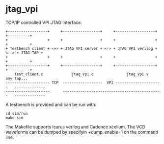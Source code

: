 jtag_vpi
========

TCP/IP controlled VPI JTAG Interface.

    +------------------+     +-----------------+     +------------------+      +----------+
    +                  +     +                 +     +                  +      +          +
    + Testbench client + <=> + JTAG VPI server + <-> + JTAG VPI verilog + <--> + JTAG TAP +
    +                  +     +                 +     +                  +      +          +
    +------------------+     +-----------------+     +------------------+      +----------+
        test_client.c             jtag_vpi.c               jtag_vpi.v             any tap...
    -------------------- TCP  ------------------  VPI ---------------------   --------------
    --------------------      ---------------------------------------------   --------------

A testbench is provided and can be run with:

    cd sim/run
    make sim

The Makefile supports Icarus verilog and Cadence xcelium.
The VCD waveforms can be dumped by specifyin +dump_enable=1 on the command line.
